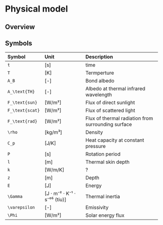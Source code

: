 # Physical model

## Overview



## Symbols

| Symbol | Unit | Description |
| :----- | :--- | :---------- |
| ``t`` | [s] | time |
| ``T`` | [K] | Termperture |
| ``A_B`` | [-] | Bond albedo |
| ``A_\text{TH}`` | [-] | Albedo at thermal infrared wavelength |
| ``F_\text{sun}`` | [W/m²] | Flux of direct sunlight |
| ``F_\text{scat}`` | [W/m²] | Flux of scattered light |
| ``F_\text{rad}`` | [W/m²] | Flux of thermal radiation from surrounding surface |
| ``\rho`` | [kg/m³] | Density |
| ``C_p`` | [J/K] | Heat capacity at constant pressure |
| ``P`` | [s] | Rotation period |
| ``l`` | [m] | Thermal skin depth |
| ``k`` | [W/m/K] | ? |
| ``z`` | [m] | Depth |
| ``E`` | [J] | Energy |
| ``\Gamma`` | [J ⋅ m⁻² ⋅ K⁻¹ ⋅ s⁻⁰⁵ (tiu)] | Thermal inertia |
| ``\varepsilon`` | [-] | Emissivity |
| ``\Phi`` | [W/m²] | Solar energy flux |
